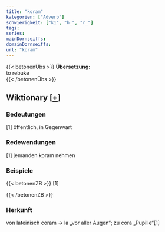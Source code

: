 ```yaml
---
title: "koram"
kategorien: ["Adverb"]
schwierigkeit: ["k1", "h_", "r_"]
tags:
series:
mainDornseiffs:
domainDornseiffs:
url: "koram"
---
```


{{< betonenÜbs >}}
**Übersetzung:**  
to rebuke  
{{< /betonenÜbs >}}

## Wiktionary [[+](https://de.wiktionary.org/wiki/koram)]

### Bedeutungen
[1] öffentlich, in Gegenwart  

### Redewendungen
[1] jemanden koram nehmen  

### Beispiele
{{< betonenZB >}}
[1]  

{{< /betonenZB >}}
### Herkunft
von lateinisch coram → la „vor aller Augen“; zu cora „Pupille“[1]  


